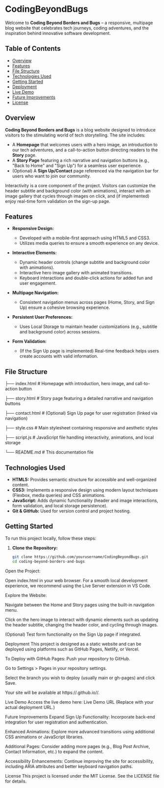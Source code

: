 
# CodingBeyondBugs

Welcome to **Coding Beyond Borders and Bugs** – a responsive, multipage blog website that celebrates tech journeys, coding adventures, and the inspiration behind innovative software development.

## Table of Contents

- [Overview](#overview)
- [Features](#features)
- [File Structure](#file-structure)
- [Technologies Used](#technologies-used)
- [Getting Started](#getting-started)
- [Deployment](#deployment)
- [Live Demo](#live-demo)
- [Future Improvements](#future-improvements)
- [License](#license)

## Overview

**Coding Beyond Borders and Bugs** is a blog website designed to introduce visitors to the stimulating world of tech storytelling. The site includes:
- A **Homepage** that welcomes users with a hero image, an introduction to our tech adventures, and a call-to-action button directing readers to the **Story** page.
- A **Story Page** featuring a rich narrative and navigation buttons (e.g., "Back to Home" and "Sign Up") for a seamless user experience.
- (Optional) A **Sign Up/Contact** page referenced via the navigation bar for users who want to join our community.

Interactivity is a core component of the project. Visitors can customize the header subtitle and background color (with animations), interact with an image gallery that cycles through images on click, and (if implemented) enjoy real-time form validation on the sign-up page.

## Features

- **Responsive Design:**  
  - Developed with a mobile-first approach using HTML5 and CSS3.
  - Utilizes media queries to ensure a smooth experience on any device.

- **Interactive Elements:**  
  - Dynamic header controls (change subtitle and background color with animations).
  - Interactive hero image gallery with animated transitions.
  - Keyboard interactions and double-click actions for added fun and user engagement.

- **Multipage Navigation:**  
  - Consistent navigation menus across pages (Home, Story, and Sign Up) ensure a cohesive browsing experience.

- **Persistent User Preferences:**  
  - Uses Local Storage to maintain header customizations (e.g., subtitle and background color) across sessions.

- **Form Validation:**  
  - (If the Sign Up page is implemented) Real-time feedback helps users create accounts with valid information.

## File Structure

├── index.html # Homepage with introduction, hero image, and call-to-action button

├── story.html # Story page featuring a detailed narrative and navigation buttons

├── contact.html # (Optional) Sign Up page for user registration (linked via navigation)

├── style.css # Main stylesheet containing responsive and aesthetic styles

├── script.js # JavaScript file handling interactivity, animations, and local storage

└── README.md # This documentation file


## Technologies Used

- **HTML5:** Provides semantic structure for accessible and well-organized content.
- **CSS3:** Implements a responsive design using modern layout techniques (Flexbox, media queries) and CSS animations.
- **JavaScript:** Adds dynamic functionality (header and image interactions, form validation, and local storage persistence).
- **Git & GitHub:** Used for version control and project hosting.
  
## Getting Started

To run this project locally, follow these steps:

1. **Clone the Repository:**

   ```bash
   git clone https://github.com/yourusername/CodingBeyondBugs.git
   cd coding-beyond-borders-and-bugs
Open the Project:

Open index.html in your web browser. For a smooth local development experience, we recommend using the Live Server extension in VS Code.

Explore the Website:

Navigate between the Home and Story pages using the built-in navigation menu.

Click on the hero image to interact with dynamic elements such as updating the header subtitle, changing the header color, and cycling through images.

(Optional) Test form functionality on the Sign Up page if integrated.

Deployment
This project is designed as a static website and can be deployed using platforms such as GitHub Pages, Netlify, or Vercel.

To Deploy with GitHub Pages:
Push your repository to GitHub.

Go to Settings > Pages in your repository settings.

Select the branch you wish to deploy (usually main or gh-pages) and click Save.

Your site will be available at https://<your-username>.github.io/<repository-name>/.

Live Demo
Access the live demo here: Live Demo URL (Replace with your actual deployment URL.)

Future Improvements
Expand Sign Up Functionality: Incorporate back-end integration for user registration and authentication.

Enhanced Animations: Explore more advanced transitions using additional CSS animations or JavaScript libraries.

Additional Pages: Consider adding more pages (e.g., Blog Post Archive, Contact Information, etc.) to expand the content.

Accessibility Enhancements: Continue improving the site for accessibility, including ARIA attributes and better keyboard navigation paths.

License
This project is licensed under the MIT License. See the LICENSE file for details.
